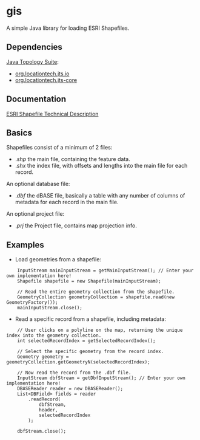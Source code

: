 # gis
A simple Java library for loading ESRI Shapefiles.

## Dependencies
[Java Topology Suite](https://github.com/locationtech/jts):
- [org.locationtech.jts.io](https://mvnrepository.com/artifact/org.locationtech.jts/jts-io)
- [org.locationtech.jts-core](https://mvnrepository.com/artifact/org.locationtech.jts/jts-core)

## Documentation
[ESRI Shapefile Technical Description](./ShapefileTechnicalDescription.pdf)

## Basics
Shapefiles consist of a minimum of 2 files:
- ._shp_ the main file, containing the feature data.
- ._shx_ the index file, with offsets and lengths into the main file for each record.  

An optional database file:
- ._dbf_ the dBASE file, basically a table with any number of columns of metadata for each record in the main file.  

An optional project file:
- ._prj_ the Project file, contains map projection info.

## Examples
- Load geometries from a shapefile:
```
    InputStream mainInputStream = getMainInputStream(); // Enter your own implementation here!
    Shapefile shapefile = new Shapefile(mainInputStream);

    // Read the entire geometry collection from the shapefile.
    GeometryCollection geometryCollection = shapefile.read(new GeometryFactory());
    mainInputStream.close();
```
- Read a specific record from a shapefile, including metadata:
```
    // User clicks on a polyline on the map, returning the unique index into the geometry collection.
    int selectedRecordIndex = getSelectedRecordIndex();

    // Select the specific geometry from the record index.
    Geometry geometry = geometryCollection.getGeometryN(selectedRecordIndex);

    // Now read the record from the .dbf file.
    InputStream dbfStream = getDbfInputStream(); // Enter your own implementation here!
    DBASEReader reader = new DBASEReader();
    List<DBField> fields = reader
        .readRecord(
            dbfStream, 
            header, 
            selectedRecordIndex
        );

    dbfStream.close();
```
